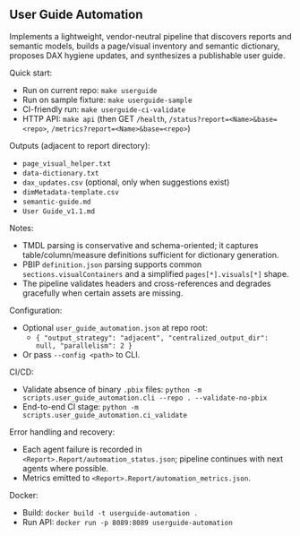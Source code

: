 User Guide Automation
---------------------

Implements a lightweight, vendor-neutral pipeline that discovers reports and semantic models, builds a page/visual inventory and semantic dictionary, proposes DAX hygiene updates, and synthesizes a publishable user guide.

Quick start:

- Run on current repo: `make userguide`
- Run on sample fixture: `make userguide-sample`
- CI-friendly run: `make userguide-ci-validate`
- HTTP API: `make api` (then GET `/health`, `/status?report=<Name>&base=<repo>`, `/metrics?report=<Name>&base=<repo>`)

Outputs (adjacent to report directory):

- `page_visual_helper.txt`
- `data-dictionary.txt`
- `dax_updates.csv` (optional, only when suggestions exist)
- `dimMetadata-template.csv`
- `semantic-guide.md`
- `User Guide_v1.1.md`

Notes:

- TMDL parsing is conservative and schema-oriented; it captures table/column/measure definitions sufficient for dictionary generation.
- PBIP `definition.json` parsing supports common `sections.visualContainers` and a simplified `pages[*].visuals[*]` shape.
- The pipeline validates headers and cross-references and degrades gracefully when certain assets are missing.

Configuration:

- Optional `user_guide_automation.json` at repo root:
  - `{ "output_strategy": "adjacent", "centralized_output_dir": null, "parallelism": 2 }`
- Or pass `--config <path>` to CLI.

CI/CD:

- Validate absence of binary `.pbix` files: `python -m scripts.user_guide_automation.cli --repo . --validate-no-pbix`
- End-to-end CI stage: `python -m scripts.user_guide_automation.ci_validate`

Error handling and recovery:

- Each agent failure is recorded in `<Report>.Report/automation_status.json`; pipeline continues with next agents where possible.
- Metrics emitted to `<Report>.Report/automation_metrics.json`.

Docker:

- Build: `docker build -t userguide-automation .`
- Run API: `docker run -p 8089:8089 userguide-automation`
